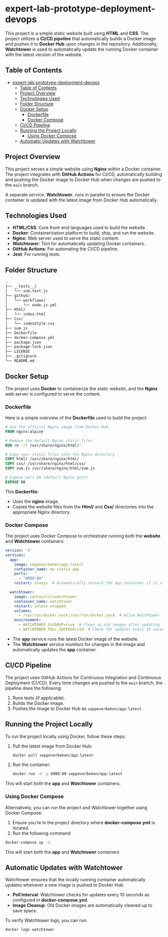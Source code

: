 # expert-lab-prototype-deployment-devops

This project is a simple static website built using **HTML** and **CSS**. The project utilizes a **CI/CD pipeline** that automatically builds a Docker image and pushes it to **Docker Hub** upon changes in the repository. Additionally, **Watchtower** is used to automatically update the running Docker container with the latest version of the website.

## Table of Contents

- [expert-lab-prototype-deployment-devops](#expert-lab-prototype-deployment-devops)
  - [Table of Contents](#table-of-contents)
  - [Project Overview](#project-overview)
  - [Technologies Used](#technologies-used)
  - [Folder Structure](#folder-structure)
  - [Docker Setup](#docker-setup)
    - [Dockerfile](#dockerfile)
    - [Docker Compose](#docker-compose)
  - [CI/CD Pipeline](#cicd-pipeline)
  - [Running the Project Locally](#running-the-project-locally)
    - [Using Docker Compose](#using-docker-compose)
  - [Automatic Updates with Watchtower](#automatic-updates-with-watchtower)

## Project Overview

This project serves a simple website using **Nginx** within a Docker container. The project integrates with **GitHub Actions** for CI/CD, automatically building and pushing the Docker image to Docker Hub when changes are pushed to the `main` branch.

A separate service, **Watchtower**, runs in parallel to ensure the Docker container is updated with the latest image from Docker Hub automatically.

## Technologies Used

- **HTML/CSS**: Core front-end languages used to build the website.
- **Docker**: Containerization platform to build, ship, and run the website.
- **Nginx**: Web server used to serve the static content.
- **Watchtower**: Tool for automatically updating Docker containers.
- **GitHub Actions**: For automating the CI/CD pipeline.
- **Jest**: For running tests.

## Folder Structure

```bash
.
├── __tests__/
│   └── sum.test.js
├── github/
│   └── workflows/
│       └── node.js.yml
├── Html/
│   └── index.html
├── Css/
│   └── indexStyle.css
├── sum.js
├── Dockerfile
├── docker-compose.yml
├── package.json
├── package-lock.json
├── LICENSE
├── .gitignore
└── README.md
```
## Docker Setup

The project uses **Docker** to containerize the static website, and the **Nginx** web server is configured to serve the content.

### Dockerfile

Here is a simple overview of the **Dockerfile** used to build the project:
```dockerfile
# Use the official Nginx image from Docker Hub
FROM nginx:alpine

# Remove the default Nginx static files
RUN rm -rf /usr/share/nginx/html/*

# Copy your static files into the Nginx directory
COPY html/ /usr/share/nginx/html/
COPY css/ /usr/share/nginx/html/css/
COPY sum.js /usr/share/nginx/html/sum.js

# Expose port 80 (default Nginx port)
EXPOSE 80
```
This **Dockerfile**:
- Uses the **nginx** image.
- Copies the website files from the **Html/** and **Css/** directories into the appropriate Nginx directory.

### Docker Compose

The project uses Docker Compose to orchestrate running both the **website** and **Watchtower** containers:

```yaml
version: '3'
services:
  app:
    image: seppeverbeken/app:latest
    container_name: my-static-app
    ports:
      - "8080:80"
    restart: always  # Automatically restart the app container if it stops

  watchtower:
    image: containrrr/watchtower
    container_name: watchtower
    restart: unless-stopped
    volumes:
      - /var/run/docker.sock:/var/run/docker.sock  # Allow Watchtower to interact with the Docker daemon
    environment:
      - WATCHTOWER_CLEANUP=true  # Clean up old images after updating
      - WATCHTOWER_POLL_INTERVAL=10  # Check for updates every 10 seconds
```
- The **app** service runs the latest Docker image of the website.
- The **Watchtower** service monitors for changes in the image and automatically updates the **app** container.

## CI/CD Pipeline

The project uses GitHub Actions for Continuous Integration and Continuous Deployment (CI/CD). Every time changes are pushed to the `main` branch, the pipeline does the following:

1. Runs tests (if applicable).
2. Builds the Docker image.
3. Pushes the image to Docker Hub as `seppeverbeken/app:latest`.

## Running the Project Locally
To run the project locally using Docker, follow these steps:

1. Pull the latest image from Docker Hub:
   ```bash
   docker pull seppeverbeken/app:latest
   ```
2. Run the container:
   ```bash
   docker run -d -p 8080:80 seppeverbeken/app:latest
   ```
This will start both the **app** and **Watchtower** containers.

### Using Docker Compose

Alternatively, you can run the project and Watchtower together using Docker Compose:

1. Ensure you're in the project directory where **docker-compose.yml** is located.
2. Run the following command:
```bash
docker-compose up -d
```
This will start both the **app** and **Watchtower** containers

## Automatic Updates with Watchtower

Watchtower ensures that the locally running container automatically updates whenever a new image is pushed to Docker Hub.

- **Poll Interval**: Watchtower checks for updates every 10 seconds as configured in **docker-compose.yml**.
- **Image Cleanup**: Old Docker images are automatically cleaned up to save space.

To verify Watchtower logs, you can run:
```bash
docker logs watchtower
```